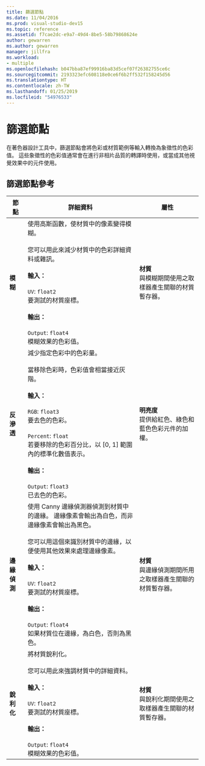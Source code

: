 ```yaml
---
title: 篩選節點
ms.date: 11/04/2016
ms.prod: visual-studio-dev15
ms.topic: reference
ms.assetid: f7cae2dc-e9a7-49d4-8be5-58b79868624e
author: gewarren
ms.author: gewarren
manager: jillfra
ms.workload:
- multiple
ms.openlocfilehash: b047bba87ef99916ba83d5cef07f26382755ce6c
ms.sourcegitcommit: 2193323efc608118e0ce6f6b2ff532f158245d56
ms.translationtype: HT
ms.contentlocale: zh-TW
ms.lasthandoff: 01/25/2019
ms.locfileid: "54976533"
---
```

# <a name="filter-nodes"></a>篩選節點

在著色器設計工具中，篩選節點會將色彩或材質範例等輸入轉換為象徵性的色彩值。 這些象徵性的色彩值通常會在進行非相片品質的轉譯時使用，或當成其他視覺效果中的元件使用。

## <a name="filter-node-reference"></a>篩選節點參考

|節點|詳細資料|屬性|
|----------|-------------|----------------|
|**模糊**|使用高斯函數，使材質中的像素變得模糊。<br /><br /> 您可以用此來減少材質中的色彩詳細資料或雜訊。<br /><br /> **輸入：**<br /><br /> `UV`: `float2`<br /> 要測試的材質座標。<br /><br /> **輸出：**<br /><br /> `Output`: `float4`<br /> 模糊效果的色彩值。|**材質**<br /> 與模糊期間使用之取樣器產生關聯的材質暫存器。|
|**反滲透**|減少指定色彩中的色彩量。<br /><br /> 當移除色彩時，色彩值會相當接近灰階。<br /><br /> **輸入：**<br /><br /> `RGB`: `float3`<br /> 要去色的色彩。<br /><br /> `Percent`: `float`<br /> 若要移除的色彩百分比，以 [0, 1] 範圍內的標準化數值表示。<br /><br /> **輸出：**<br /><br /> `Output`: `float3`<br /> 已去色的色彩。|**明亮度**<br /> 提供給紅色、綠色和藍色色彩元件的加權。|
|**邊緣偵測**|使用 Canny 邊緣偵測器偵測到材質中的邊緣。 邊緣像素會輸出為白色，而非邊緣像素會輸出為黑色。<br /><br /> 您可以用這個來識別材質中的邊緣，以便使用其他效果來處理邊緣像素。<br /><br /> **輸入：**<br /><br /> `UV`: `float2`<br /> 要測試的材質座標。<br /><br /> **輸出：**<br /><br /> `Output`: `float4`<br /> 如果材質位在邊緣，為白色，否則為黑色。|**材質**<br /> 與邊緣偵測期間所用之取樣器產生關聯的材質暫存器。|
|**銳利化**|將材質銳利化。<br /><br /> 您可以用此來強調材質中的詳細資料。<br /><br /> **輸入：**<br /><br /> `UV`: `float2`<br /> 要測試的材質座標。<br /><br /> **輸出：**<br /><br /> `Output`: `float4`<br /> 模糊效果的色彩值。|**材質**<br /> 與銳利化期間使用之取樣器產生關聯的材質暫存器。|